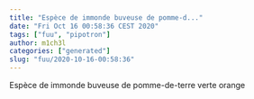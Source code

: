 ```yaml
---
title: "Espèce de immonde buveuse de pomme-d..."
date: "Fri Oct 16 00:58:36 CEST 2020"
tags: ["fuu", "pipotron"]
author: m1ch3l
categories: ["generated"]
slug: "fuu/2020-10-16-00:58:36"
---
```


Espèce de immonde buveuse de pomme-de-terre verte orange
